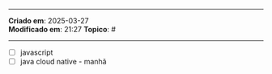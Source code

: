 ***
**Criado em**: 2025-03-27  
**Modificado em**: 21:27
**Topico**: #
***
- [ ] javascript
- [ ] java cloud native - manhã

